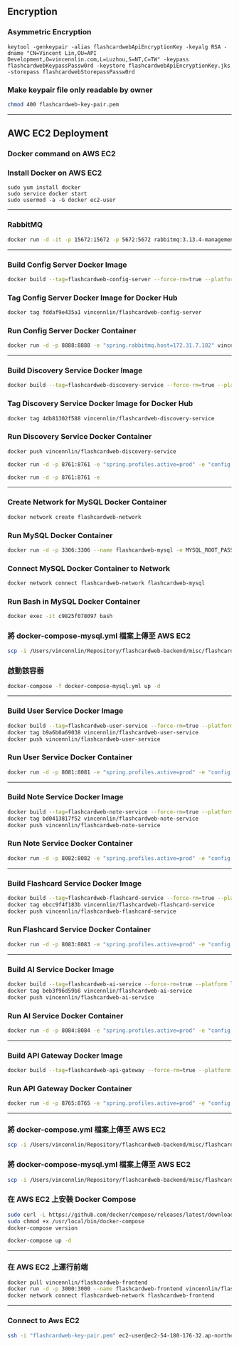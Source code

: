 ## Encryption

### Asymmetric Encryption
```shell
keytool -genkeypair -alias flashcardwebApiEncryptionKey -keyalg RSA -dname "CN=Vincent Lin,OU=API Development,O=vincennlin.com,L=Luzhou,S=NT,C=TW" -keypass flashcardwebKeypassPassw0rd -keystore flashcardwebApiEncryptionKey.jks -storepass flashcardwebStorepassPassw0rd
```
### Make keypair file only readable by owner
````sh
chmod 400 flashcardweb-key-pair.pem
````
---
## AWC EC2 Deployment
### Docker command on AWS EC2
### Install Docker on AWS EC2
```shell
sudo yum install docker
sudo service docker start
sudo usermod -a -G docker ec2-user
```
---
### RabbitMQ
````sh
docker run -d -it -p 15672:15672 -p 5672:5672 rabbitmq:3.13.4-management
````
---
### Build Config Server Docker Image
````sh
docker build --tag=flashcardweb-config-server --force-rm=true --platform linux/amd64 .
````
### Tag Config Server Docker Image for Docker Hub
````sh
docker tag fddaf9e435a1 vincennlin/flashcardweb-config-server
````
### Run Config Server Docker Container
````sh
docker run -d -p 8888:8888 -e "spring.rabbitmq.host=172.31.7.182" vincennlin/flashcardweb-config-server
````
--------------------------------------------

### Build Discovery Service Docker Image
````sh
docker build --tag=flashcardweb-discovery-service --force-rm=true --platform linux/amd64 .
````
### Tag Discovery Service Docker Image for Docker Hub
````sh
docker tag 4db81302f588 vincennlin/flashcardweb-discovery-service
````
### Run Discovery Service Docker Container
````sh
docker push vincennlin/flashcardweb-discovery-service
````
````sh
docker run -d -p 8761:8761 -e "spring.profiles.active=prod" -e "config.server.ip=172.31.7.182" vincennlin/flashcardweb-discovery-service
````
````sh
docker run -d -p 8761:8761 -e
````
---
### Create Network for MySQL Docker Container
````sh
docker network create flashcardweb-network
````
### Run MySQL Docker Container
````sh
docker run -d -p 3306:3306 --name flashcardweb-mysql -e MYSQL_ROOT_PASSWORD=FlashcardwebRootPassw0rd -e MYSQL_DATABASE=flashcardweb -e MYSQL_USER=FlashcardwebUser -e MYSQL_PASSWORD=FlashcardwebUserPassw0rd mysql:latest
````
### Connect MySQL Docker Container to Network
````sh
docker network connect flashcardweb-network flashcardweb-mysql
````
### Run Bash in MySQL Docker Container
````sh
docker exec -it c9825f078097 bash
````
### 將 docker-compose-mysql.yml 檔案上傳至 AWS EC2
````sh
scp -i /Users/vincennlin/Repository/flashcardweb-backend/misc/flashcardweb-key-pair.pem /Users/vincennlin/Repository/flashcardweb-backend/misc/docker-compose-mysql.yml ec2-user@54.180.176.32:/home/ec2-user/
````
### 啟動該容器
````sh
docker-compose -f docker-compose-mysql.yml up -d
````
---

### Build User Service Docker Image
````sh
docker build --tag=flashcardweb-user-service --force-rm=true --platform linux/amd64 .
docker tag b9a6b0a69038 vincennlin/flashcardweb-user-service
docker push vincennlin/flashcardweb-user-service
````

### Run User Service Docker Container
````sh
docker run -d -p 8081:8081 -e "spring.profiles.active=prod" -e "config.server.ip=172.31.7.182" vincennlin/flashcardweb-user-service
````
---

### Build Note Service Docker Image
````sh
docker build --tag=flashcardweb-note-service --force-rm=true --platform linux/amd64 .
docker tag bd0413817f52 vincennlin/flashcardweb-note-service
docker push vincennlin/flashcardweb-note-service
````
### Run Note Service Docker Container
````sh
docker run -d -p 8082:8082 -e "spring.profiles.active=prod" -e "config.server.ip=172.31.7.182" vincennlin/flashcardweb-note-service
````
---
### Build Flashcard Service Docker Image
````sh
docker build --tag=flashcardweb-flashcard-service --force-rm=true --platform linux/amd64 .
docker tag ebcc9f4f183b vincennlin/flashcardweb-flashcard-service
docker push vincennlin/flashcardweb-flashcard-service
````
### Run Flashcard Service Docker Container
````sh
docker run -d -p 8083:8083 -e "spring.profiles.active=prod" -e "config.server.ip=172.31.7.182" vincennlin/flashcardweb-flashcard-service
````
---
### Build AI Service Docker Image
````sh
docker build --tag=flashcardweb-ai-service --force-rm=true --platform linux/amd64 .
docker tag beb3f96d59b8 vincennlin/flashcardweb-ai-service
docker push vincennlin/flashcardweb-ai-service
````
### Run AI Service Docker Container
````sh
docker run -d -p 8084:8084 -e "spring.profiles.active=prod" -e "config.server.ip=172.31.7.182" vincennlin/flashcardweb-ai-service
````
---
### Build API Gateway Docker Image
````sh
docker build --tag=flashcardweb-api-gateway --force-rm=true --platform linux/amd64 .
````
### Run API Gateway Docker Container
````sh
docker run -d -p 8765:8765 -e "spring.profiles.active=prod" -e "config.server.ip=172.31.7.182" vincennlin/flashcardweb-api-gateway
````
---
### 將 docker-compose.yml 檔案上傳至 AWS EC2
````sh
scp -i /Users/vincennlin/Repository/flashcardweb-backend/misc/flashcardweb-key-pair.pem /Users/vincennlin/Repository/flashcardweb-backend/misc/docker-compose.yml ec2-user@54.180.176.32:/home/ec2-user/
````
### 將 docker-compose-mysql.yml 檔案上傳至 AWS EC2
````sh
scp -i /Users/vincennlin/Repository/flashcardweb-backend/misc/flashcardweb-key-pair.pem /Users/vincennlin/Repository/flashcardweb-backend/misc/docker-compose-mysql.yml ec2-user@54.180.176.32:/home/ec2-user/
````
### 在 AWS EC2 上安裝 Docker Compose
````sh
sudo curl -L https://github.com/docker/compose/releases/latest/download/docker-compose-$(uname -s)-$(uname -m) -o /usr/local/bin/docker-compose
sudo chmod +x /usr/local/bin/docker-compose
docker-compose version
````
````sh
docker-compose up -d
````
---
### 在 AWS EC2 上運行前端
````sh
docker pull vincennlin/flashcardweb-frontend
docker run -d -p 3000:3000 --name flashcardweb-frontend vincennlin/flashcardweb-frontend
docker network connect flashcardweb-network flashcardweb-frontend
````
---
### Connect to Aws EC2
````sh
ssh -i "flashcardweb-key-pair.pem" ec2-user@ec2-54-180-176-32.ap-northeast-2.compute.amazonaws.com
````